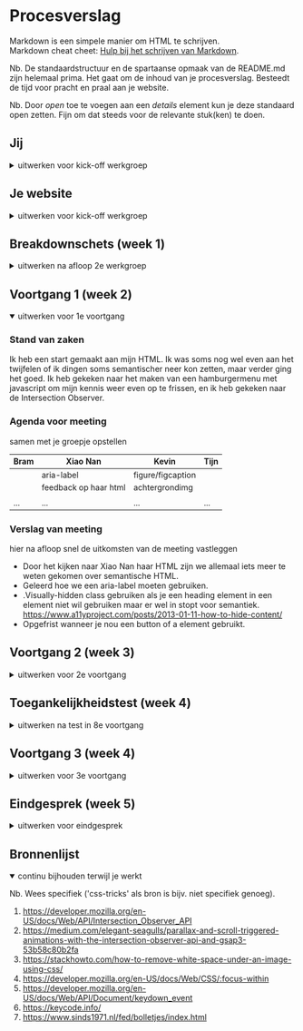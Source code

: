 # Procesverslag
Markdown is een simpele manier om HTML te schrijven.  
Markdown cheat cheet: [Hulp bij het schrijven van Markdown](https://github.com/adam-p/markdown-here/wiki/Markdown-Cheatsheet).

Nb. De standaardstructuur en de spartaanse opmaak van de README.md zijn helemaal prima. Het gaat om de inhoud van je procesverslag. Besteedt de tijd voor pracht en praal aan je website.

Nb. Door *open* toe te voegen aan een *details* element kun je deze standaard open zetten. Fijn om dat steeds voor de relevante stuk(ken) te doen.

## Jij

<details>
<summary>uitwerken voor kick-off werkgroep</summary>

### Auteur:
Bram Tersteeg.

#### Je startniveau:
Rood, ken wel een beetje maar ben nog niet mega goed.

#### Je focus:
Surface plane en responsive
 
</details>


## Je website

<details>
<summary>uitwerken voor kick-off werkgroep</summary>

### Je opdracht:
https://www.orsm.jp/#top

#### Screenshot(s) van de eerste pagina (small screen): 
Landing section
<img src="images/screenshots/screenshot_1.png" width="375px" alt="Op de landing section is een achtergrond, menu en een afbeelding te zien. Ook is er een button te zien die aangeeft dat je naar beneden moet scrollen.">

#### Screenshot(s) van de tweede pagina (small screen):
Begin animatie
<img src="images/screenshots/screenshot_2.png" width="375px" alt="De section begint met een animatie die het scherm uit beweegt. Hierna is het nieuws zichtbaar">
News section
<img src="images/screenshots/screenshot_3.png" width="375px" alt="Na de animatie is er nieuws te zien met een paar categorieën. Ook bevinden zich er een aantal afbeeldingen omheen en een verticaal scroll menu.">
 
</details>



## Breakdownschets (week 1)

<details>
<summary>uitwerken na afloop 2e werkgroep</summary>

### de hele pagina: 
<img src="images/breakdown_schetsen/breakdown_hele_pagina.jpg" width="375px" alt="breakdown van de hele pagina">

### dynamisch deel 1 (scrollanimatie): 
<img src="images/breakdown_schetsen/breakdown_dynamisch_deel1.jpg" width="375px" alt="breakdown van het begin van de scrollanimatie">
<img src="images/breakdown_schetsen/breakdown_dynamisch_deel2.jpg" width="375px" alt="breakdown van de scrollanimatie halverwege">

### dynamisch deel 2 (hamburgermenu mobiel): 
<img src="images/breakdown_schetsen/breakdown_dynamisch2_deel1.jpg" width="375px" alt="breakdown van het menu dat openklapt">

</details>





## Voortgang 1 (week 2)

<details open>
<summary>uitwerken voor 1e voortgang</summary>

### Stand van zaken
Ik heb een start gemaakt aan mijn HTML. Ik was soms nog wel even aan het twijfelen of ik dingen soms semantischer neer kon zetten, maar verder ging het goed. Ik heb gekeken naar het maken van een hamburgermenu met javascript om mijn kennis weer even op te frissen, en ik heb gekeken naar de Intersection Observer.  


### Agenda voor meeting
samen met je groepje opstellen

| Bram     | Xiao Nan         | Kevin    | Tijn        |
| ---      | ---              | ---      | ---         |
|  | aria-label | figure/figcaption |  |
|          | feedback op haar html | achtergrondimg |   |
|          |                  |          |             |
| ...      | ...              | ...      | ...         |


### Verslag van meeting
hier na afloop snel de uitkomsten van de meeting vastleggen

- Door het kijken naar Xiao Nan haar HTML zijn we allemaal iets meer te weten gekomen over semantische HTML.
- Geleerd hoe we een aria-label moeten gebruiken.
- .Visually-hidden class gebruiken als je een heading element in een element niet wil gebruiken maar er wel in stopt voor semantiek. https://www.a11yproject.com/posts/2013-01-11-how-to-hide-content/ 
- Opgefrist wanneer je nou een button of a element gebruikt.

</details>


## Voortgang 2 (week 3)

<details>
<summary>uitwerken voor 2e voortgang</summary>

### Stand van zaken
Ik ben verder gegaan aan mijn HTML en heb hierbij wat content toegevoegd aan mijn website. De sections staan en zijn nu scrollbaar met de intersection observer (hoewel deze het nu even niet goed doet.) Ik ben van plan alle content eerst in de website te zetten en daarna aan de animaties te beginnen.


### Agenda voor meeting
samen met je groepje opstellen

| Bram     | Xiao Nan          | Kevin    | Tijn       |
| ---            | ---                | ---          | ---              |
| toevoegen van een slider | witruimte tussen afbeelding en section weghalen | hamburgermenu |    |
|                |                    |              |                  |
| ...            | ...                | ...          | ...              |

Bonus tip van Yunus: Schrijf zo helder mogelijke css, toepassen van bepaalde structuur kan helpen.

### Verslag van meeting
hier na afloop snel de uitkomsten van de meeting vastleggen

- Door de link naar Sanne zijn voorbeelden over sliders, wist ik beter hoe ik mijn eigen sliders aan moest pakken.
- Ik ben iets meer te weten gekomen over debuggen, omdat Xiao Nan een probleem had waar de studentassistenten ook niet zo snel een antwoord op wisten.

</details>


## Toegankelijkheidstest (week 4)

<details>
<summary>uitwerken na test in 8e voortgang</summary>

### Bevindingen
1. Button voor het hamburgermenu word overgeslagen aan het begin.
2. Als het menu openstaat is andere content op de pagina nog gewoon toegankelijk wat niet hoort.
3. Met de screenreader was er een goede scheiding tussen Engelse en Japanese content en veranderde hij goed van stem. Alleen konder sommige aria-labels nog duidelijker.
4. Met de wazige bril was sommige tekst soms slecht leesbaar, dit gelde vooral voor de content van de slider.

#### Overgeslagen hamburgericoon (Toetsenbord)
Bij het tabben door de website werd op mobiel elke keer het hamburgermenu overgeslagen en ging je meteen naar de live section toe. 

Ik had hiernaar gekeken en wat het had opgelost was om de tabIndex van 0 naar 1 te veranderen.

<img src="images/tabindex0.png" width="375px" alt="Image waar de tabindex 0 is">
<img src="images/tabindex1.png" width="375px" alt="Image waar de tabindex 1 is">


#### Alle content toegankelijk als menu openstaat (Toetsenbord)
Bij het tabben kwam ik er achter dat als het menu openstaat hij gewoon naar de volgende section toe tabbed als je bij het laatste menu item bent.

Michiel en ik hadden dit nagevraagd aan Sanne en hij gaf ons een paar links waarmee we dit probleem aan konden pakken.

1. https://developer.mozilla.org/en-US/docs/Web/API/Document/keydown_event
2. https://developer.mozilla.org/en-US/docs/Web/CSS/:focus-within
3. https://keycode.info/

Ik heb besloten hiernaar te gaan kijken als ik tijd over heb.

#### Zowel Japans als Engels (screenreader)
Voor mijn website was het een uitdaging om zowel Japans en Engels leesbaar te kunnen maken met de screenreader. Gelukkig ging dit goed omdat ik al vrij vroeg op Japanse elementen de lang had verandert naar "ja". Het enige wat soms nog een beetje moeizaam ging was dat ik een element slecht had uitgelegd of dat twee elementen die gewrapped waren niet goed voor werder gelezen.

<img src="images/back_to_top_button_before.png" width="375px" alt="back to top button voor veranderingen">

Na een gesprekje te hebben gehad met Sanne vertelde hij over aria-hidden="true". Ik heb dit opgezocht en toen zelf proberen te gebruiken.
https://developer.mozilla.org/en-US/docs/Web/Accessibility/ARIA/ARIA_Techniques/Using_the_aria-hidden_attribute

<img src="images/back_to_top_button_after.png" width="375px" alt="back to top button na veranderingen">


#### Sommige content onleesbaar voor slechtzienden
Door een wazige bril op te hebben gezet kwam ik erachter dat kleine dingen in de slider bijvoorbeeld slecht leesbaar waren. Daarom heb ik besloten de mobiele versie van de website ook mee te maken. De titels waren wel groot genoeg om te lezen met de bril op. Ik zou dit op kunnen lossen door op mobiel specifiek, de kleine content uit de slider bijvoorbeeld grotere blokken te kunnen geven.

<img src="images/slider_voor.png" width="375px" alt="de slider voor de veranderingen">
<img src="images/slider_na.png" width="375px" alt="de slider na de veranderingen">


</details>





## Voortgang 3 (week 4)

<details>
<summary>uitwerken voor 3e voortgang</summary>

### Stand van zaken

Ik heb een tijd zitten twijfelen om mobiel anders te maken dan desktop. In de echte site is er een aparte versie voor mobiel en desktop, hij stemt dit automatisch af op het device dat gebruikt word. Hierom leek mij dit leuk om dit ook te proberen, ik heb hierom nu images toegevoegd die tussen de section geplaatst worden als mobiele banners. Deze banners krijgen op groot scherm een display: none; zodat ze zichzelf verbergen. Ook werken de sliders anders op mobiel omdat ze zo beter leesbaar zijn.

Na het toevoegen van de banners op mobiel kwam hier helaas witruimte onder te zitten die ik niet weg kon krijgen. Na met Yunus gepraat te hebben vonden wij dit artikel:
https://stackhowto.com/how-to-remove-white-space-under-an-image-using-css/

In dit artikel stond dat je een display: block; op de image moest zetten. Dit heb ik ook gedaan en toen ging gelukkig de witruimte weg.

<img src="images/display_block.png" width="375px" alt="display block op image">


### Agenda voor meeting
samen met je groepje opstellen

| Bram      | Kevin         | Xiao Nan   |       
| ---            | ---                | ---          | 
| Animation voor section  | Niet meeschalende foto + tekst | rare witruimte boven foto   | 
| Mediaqueries | Overscroll-behavior | Javascript | 
| ...            | ...                | ...          | 


### Verslag van meeting
hier na afloop snel de uitkomsten van de meeting vastleggen

- Ik heb verduidelijking gekregen over hoe ik de animaties precies aan kan pakken.
- Kevin en Xiao Nan weten nu hoe ze de rare witruimte bij een foto weg kunnen krijgen als het ooit bij ze gebeurd.

</details>





## Eindgesprek (week 5)

<details>
<summary>uitwerken voor eindgesprek</summary>

### Stand van zaken
De laatste week was voor mij nog wel een beetje aanpoten. Ik wilde nog best veel dingen van mijn website uitwerken. Ik heb bijvoorbeeld kleine animaties uitgewerkt voor de pijltjes van de sliders, en voor de button in de video section waarmee je weer omhoog kon scrollen. Ik heb er ook voor gekozen om mijn code te verspreiden over meerdere css bestanden. Ik heb css bestanden gemaakt voor de meerdere formaten schermen en voor de section animaties.

Links zijn de keyframes van de arrow animatie te zien, en rechts die van de section animaties.

<img src="images/keyframes_van_de_arrow_animaties.png" width="375px" alt="keyframes van de arrow animaties" style="vertical-align: top;">
<img src="images/keyframes_van_de_section_animaties.png" width="375px" alt="keyframes van de section animaties">

Ook heb ik geprobeerd om meerdere sliders in de website te zetten. Dit ging een beetje moeizaam omdat ik het moeilijk vond om de code van Sanne aan te passen. Dit was niet omdat Sanne warrige code schreef, maar omdat ik zelf nog niet heel goed ben in JavaScript :)

<img src="images/foutmelding.png" width="375px" alt="foutmelding">

Ik heb uiteindelijk Deanna om hulp gevraagd omdat ik er zelf niet uitkwam. Nadat ik haar om hulp had gevraagd kwam ik pas achter de fout. Toen ik aan het begin van de dag de sliders in de website ging zetten had ik ze allemaal dezelfde IDs gegeven, element1, element2 enz. Dit mag natuurlijk niet dus had ik ze aangepast, maar ik had de bolletjes hun href niet mee verandert waardoor ze stuk gingen. Dit realiseerde ik me natuurlijk pas nadat ik Deanna een berichtje had gestuurd. 

<img src="images/nav_voor.png" width="375px" alt="nav voor mijn aanpassing">
<img src="images/nav_na.png" width="375px" alt="na na mijn aanpassing">

Ik heb ook mijn intersection observer bijgewerkt zodat hij het weer zou doen. De code die ik al gebruikte was nog niet goed geoptimaliseerd voor het gebruik van scroll-snap daarom ben ik gaan zoeken naar een ander voorbeeld die wel werkte.

https://codepen.io/michellebarker/pen/XwQXGv

Ik vond het fijne aan dit voorbeeld dat hij aparte functies had gemaakt voor het toevoegen en verwijderen van de class.

<img src="images/IO_oud.png" width="375px" alt="oude code van de intersection observer">
<img src="images/IO_nieuw.png" width="375px" alt="nieuwe code van de intersection observer">

Ik heb me de laatste dag bezig gehouden met alles netjes maken. Ik heb bijvoorbeeld de section animaties toegevoegd. Dit had ik de dag ervoor ook geprobeerd met een ::before en ::after maar dat lukte mij helaas niet. Daarom had ik op de laatste dag ervoor gekozen om dit toch te doen met een aparte div waar alle images in stonden. 

<img src="images/section_animatie_div.png" width="375px" alt="div waar de images van de section animatie in staan">

Er zijn een hele boel dingen die ik helaas nog niet uit heb kunnen werken omdat ik hier niet genoeg tijd voor over had. 

- De modal popup die opkomt als je op de detail button drukt.
- Op mobiel zorgen dat je in het hamburger menu blijft als je hem opent doormiddel van tabben.
- Nav menu met dots aan de zijkant dat verandert op basis van welke section je zit. 
- Sticky menu dat met je mee scrollt.

### Screenshot(s)

Hieronder zijn de eindresultaten van mijn website te zien. Door de scroll-snap kan ik helaas mijn medium en large screen niet screenshotten, maar deze zijn gelukkig in mijn testomgeving te vinden. 

<img src="images/website_mobile.jpg" width="375px" alt="mijn website op mobiel">

</details>

## Bronnenlijst

<details open>
<summary>continu bijhouden terwijl je werkt</summary>

Nb. Wees specifiek ('css-tricks' als bron is bijv. niet specifiek genoeg).

1. https://developer.mozilla.org/en-US/docs/Web/API/Intersection_Observer_API
2. https://medium.com/elegant-seagulls/parallax-and-scroll-triggered-animations-with-the-intersection-observer-api-and-gsap3-53b58c80b2fa
3. https://stackhowto.com/how-to-remove-white-space-under-an-image-using-css/
4. https://developer.mozilla.org/en-US/docs/Web/CSS/:focus-within
5. https://developer.mozilla.org/en-US/docs/Web/API/Document/keydown_event
6. https://keycode.info/
7. https://www.sinds1971.nl/fed/bolletjes/index.html

</details>